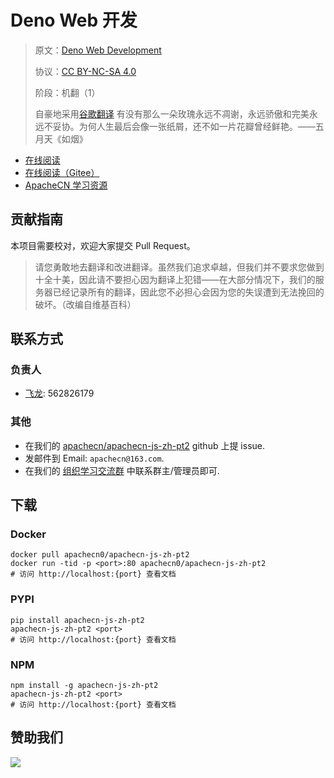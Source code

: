 # Deno Web 开发

> 原文：[Deno Web Development](https://libgen.rs/book/index.php?md5=05CD4283AEDF57F3F0FCDC18A95F489E)
> 
> 协议：[CC BY-NC-SA 4.0](http://creativecommons.org/licenses/by-nc-sa/4.0/)
> 
> 阶段：机翻（1）
> 
> 自豪地采用[谷歌翻译](https://translate.google.cn/)
> 有没有那么一朵玫瑰永远不凋谢，永远骄傲和完美永远不妥协。为何人生最后会像一张纸屑，还不如一片花瓣曾经鲜艳。——五月天《如烟》

* [在线阅读](https://js2.apachecn.org)
* [在线阅读（Gitee）](https://apachecn.gitee.io/doc-template/)
* [ApacheCN 学习资源](http://docs.apachecn.org/)

## 贡献指南

本项目需要校对，欢迎大家提交 Pull Request。

> 请您勇敢地去翻译和改进翻译。虽然我们追求卓越，但我们并不要求您做到十全十美，因此请不要担心因为翻译上犯错——在大部分情况下，我们的服务器已经记录所有的翻译，因此您不必担心会因为您的失误遭到无法挽回的破坏。（改编自维基百科）

## 联系方式

### 负责人

* [飞龙](https://github.com/wizardforcel): 562826179

### 其他

*   在我们的 [apachecn/apachecn-js-zh-pt2](https://github.com/apachecn/apachecn-js-zh-pt2) github 上提 issue.
*   发邮件到 Email: `apachecn@163.com`.
*   在我们的 [组织学习交流群](http://www.apachecn.org/organization/348.html) 中联系群主/管理员即可.

## 下载

### Docker

```
docker pull apachecn0/apachecn-js-zh-pt2
docker run -tid -p <port>:80 apachecn0/apachecn-js-zh-pt2
# 访问 http://localhost:{port} 查看文档
```

### PYPI

```
pip install apachecn-js-zh-pt2
apachecn-js-zh-pt2 <port>
# 访问 http://localhost:{port} 查看文档
```

### NPM

```
npm install -g apachecn-js-zh-pt2
apachecn-js-zh-pt2 <port>
# 访问 http://localhost:{port} 查看文档
```

## 赞助我们

![](http://data.apachecn.org/img/about/donate.jpg)
